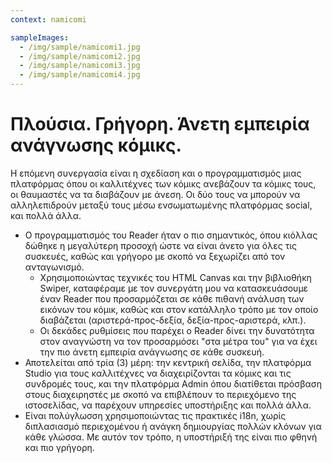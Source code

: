 ```yaml
---
context: namicomi

sampleImages:
  - /img/sample/namicomi1.jpg
  - /img/sample/namicomi2.jpg
  - /img/sample/namicomi3.jpg
  - /img/sample/namicomi4.jpg
---
```


# Πλούσια. Γρήγορη. Άνετη εμπειρία ανάγνωσης κόμικς.

Η επόμενη συνεργασία είναι η σχεδίαση και ο προγραμματισμός μιας πλατφόρμας όπου οι καλλιτέχνες των κόμικς ανεβάζουν τα κόμικς τους, οι θαυμαστές να τα διαβάζουν με άνεση. Οι δύο τους να μπορούν να αλληλεπιδρούν μεταξύ τους μέσω ενσωματωμένης πλατφόρμας social, και πολλά άλλα.

- Ο προγραμματισμός του Reader ήταν ο πιο σημαντικός, όπου κιόλλας δώθηκε η μεγαλύτερη προσοχή ώστε να είναι άνετο για όλες τις συσκευές, καθώς και γρήγορο με σκοπό να ξεχωρίζει από τον ανταγωνισμό.
  - Χρησιμοποιώντας τεχνικές του HTML Canvas και την βιβλιοθήκη Swiper, καταφέραμε με τον συνεργάτη μου να κατασκευάσουμε έναν Reader που προσαρμόζεται σε κάθε πιθανή ανάλυση των εικόνων του κόμικ, καθώς και στον κατάλληλο τρόπο με τον οποίο διαβάζεται (αριστερά-προς-δεξία, δεξία-προς-αριστερά, κλπ.).
  - Οι δεκάδες ρυθμίσεις που παρέχει ο Reader δίνει την δυνατότητα στον αναγνώστη να τον προσαρμόσει "στα μέτρα του" για να έχει την πιο άνετη εμπειρία ανάγνωσης σε κάθε συσκευή.
- Αποτελείται από τρία (3) μέρη: την κεντρική σελίδα, την πλατφόρμα Studio για τους καλλιτέχνες να διαχειρίζονται τα κόμικς και τις συνδρομές τους, και την πλατφόρμα Admin όπου διατίθεται πρόσβαση στους διαχειρηστές με σκοπό να επιβλέπουν το περιεχόμενο της ιστοσελίδας, να παρέχουν υπηρεσίες υποστήριξης και πολλά άλλα.
- Είναι πολύγλωσση χρησιμοποιώντας τις πρακτικές i18n, χωρίς διπλασιασμό περιεχομένου ή ανάγκη δημιουργίας πολλών κλόνων για κάθε γλώσσα. Με αυτόν τον τρόπο, η υποστήριξή της είναι πιο φθηνή και πιο γρήγορη.
